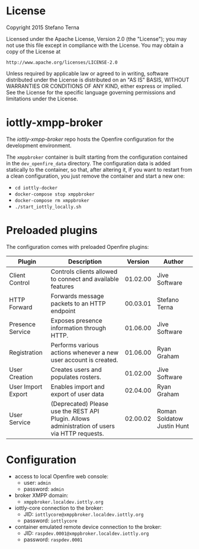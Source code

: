 # License

Copyright 2015 Stefano Terna

Licensed under the Apache License, Version 2.0 (the "License");
you may not use this file except in compliance with the License.
You may obtain a copy of the License at

    http://www.apache.org/licenses/LICENSE-2.0

Unless required by applicable law or agreed to in writing, software
distributed under the License is distributed on an "AS IS" BASIS,
WITHOUT WARRANTIES OR CONDITIONS OF ANY KIND, either express or implied.
See the License for the specific language governing permissions and
limitations under the License.

# iottly-xmpp-broker

The *iottly-xmpp-broker* repo hosts the Openfire configuration for the development environment.

The `xmppbroker` container is built starting from the configuration contained in the `dev_openfire_data` directory.
The configuration data is added statically to the container, so that, after altering it, if you want to restart from a clean configuration, you just remove the container and start a new one:
- `cd iottly-docker`
- `docker-compose stop xmppbroker`
- `docker-compose rm xmppbroker`
- `./start_iottly_locally.sh`

# Preloaded plugins
The configuration comes with preloaded Openfire plugins:

|Plugin             | Description                                                                                    | Version   | Author                     |
|-------------------|------------------------------------------------------------------------------------------------|-----------|----------------------------|
|Client Control     | Controls clients allowed to connect and available features                                     | 01.02.00  | Jive Software              |
|HTTP Forward       | Forwards message packets to an HTTP endpoint                                                   | 00.03.01  | Stefano Terna              |
|Presence Service   | Exposes presence information through HTTP.                                                     | 01.06.00  | Jive Software              |
|Registration       | Performs various actions whenever a new user account is created.                               | 01.06.00  | Ryan Graham                |
|User Creation      | Creates users and populates rosters.                                                           | 01.02.00  | Jive Software              |
|User Import Export | Enables import and export of user data                                                         | 02.04.00  | Ryan Graham                |
|User Service       | (Deprecated) Please use the REST API Plugin. Allows administration of users via HTTP requests. | 02.00.02  | Roman Soldatow Justin Hunt |


# Configuration
- access to local Openfire web console:
  - user: `admin`
  - password: `admin`
- broker XMPP domain:
  - `xmppbroker.localdev.iottly.org`
- iottly-core connection to the broker:
  - JID: `iottlycore@xmppbroker.localdev.iottly.org`
  - password: `iottlycore`
- container emulated remote device connection to the broker:
  - JID: `raspdev.0001@xmppbroker.localdev.iottly.org`
  - password: `raspdev.0001`


